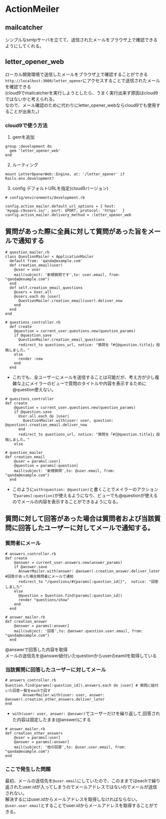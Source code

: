 # ActionMeiler

## mailcatcher
シンプルなsmtpサーバを立てて、送信されたメールをブラウザ上で確認できるようにしてくれる。
## letter_opener_web
ローカル開発環境で送信したメールをブラウザ上で確認することができる<br>
`http://localhost:3000/letter_opener`にアクセスすることで送信されたメールを確認できる<br>
(cloud9でmailcatcherを実行しようとしたら、うまく実行出来ず原因はcloud9ではないかと考えられる。<br>
なので、メール確認のために代わりにletter_opener_webならcloud9でも使用することが出来た。)
### cloud9で使う方法
1. gemを追加
```
group :development do
  gem 'letter_opener_web'
end
```
2. ルーティング
```
mount LetterOpenerWeb::Engine, at: '/letter_opener' if Rails.env.development?
```
3. config デフォルトURLを指定(cloud9バージョン)
```
# config/environments/development.rb

config.action_mailer.default_url_options = { host: 'myapp.c9users.io/', port: $PORT, protocol: 'https'  }
config.action_mailer.delivery_method = :letter_opener_web
```



## 質問があった際に全員に対して質問があった旨をメールで通知する
```
# question_mailer.rb
class QuestionMailer < ApplicationMailer
  default from: 'qanda@example.com'    
  def creation_email(user)
    @user = user
    mail(subject: '新規質問です',to: user.email, from: "qanda@example.com")
  end 
  def self.creation_email_questions
    @users = User.all
    @users.each do |user|
      QuestionMailer.creation_email(user).deliver_now
    end 
  end
end
```
```
# questions_controller.rb
  def create
    @question = current_user.questions.new(question_params)
    if @question.save
      QuestionMailer.creation_email_questions
      redirect_to questions_url, notice: "質問を「#{@question.title}」投稿しました。"
    else
      render :new
    end
  end
```
- これでも、全ユーザーにメールを送信することは可能だが、考え方が少し複雑な上にメイラーのビューで質問のタイトルや内容を表示するために@question使えない。<br>
```
# quesitons_controller
def create
    @question = current_user.questions.new(question_params)
    if @question.save
      User.all.each do |user|
        QuestionMailer.with(user: user, question: @question).creation_email.deliver_now
      end
      redirect_to questions_url, notice: "質問を「#{@question.title}」投稿しました。"
    else
```
```
# question_mailer
def creation_email
    @user = params[:user]
    @question = params[:question]
    mail(subject: '新規質問',to: @user.email, from: "qanda@example.com")
  end
```
- このように`with(question: @question)`と書くことでメイラーのアクションで`params[:question]`が使えるようになり、ビューでも@questionが使えるのでメールの内容を表示することができるようになる。

## 質問に対して回答があった場合は質問者および当該質問に回答したユーザーに対してメールで通知する。
### 質問者にメール
```
# answers_controller.rb
def create
    @answer = current_user.answers.new(answer_params)
    if @answer.save
      AnswerMailer.with(answer: @answer).creation_answer.deliver_later #回答があった場合質問者にメールで通知
      redirect_to "/questions/#{params[:question_id]}",  notice: "回答しました"
    else
      @question = Question.find(params[:question_id])
      render "questions/show"
    end
  end
```
```
# answer_mailer.rb
def creation_answer
    @answer = params[:answer]
    mail(subject: '回答',to: @answer.question.user.email, from: "qanda@example.com")
  end
```
@answerで回答した内容を取得<br>
メールの送信先を@answer紐付いたquestionからuserのeamilを取得している

### 当該質問に回答したユーザーに対してメール

```
# answers_controller.rb
Question.find(params[:question_id]).answers.each do |user| # 質問に紐付いた回答一覧をeachで回す
        AnswerMailer.with(user: user, answer: @answer).creation_other_answers.deliver_later
end
```
- `with(user: user, answer: @answer)`でユーザーだけを繰り返して,回答された内容は固定したまま(@answer)にする
```
# answer_mailer.rb
def creation_other_answers
    @user = params[:user]
    @answer = params[:answer]
    mail(subject: '他の回答',to: @user.user.email, from: "qanda@example.com")
end
```
### ここで発生した問題
最初、メールの送信先を`@user.email`にしていたので、このままではeachで繰り返されたuser.idが入ってしまうのでメールアドレスではないのでメールが送信されない。<br>
解決するにはuser.idからメールアドレスを取得しなければならない。`@user.user.email`とすることでuser.idからメールアドレスを取得することができる。
